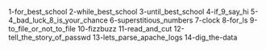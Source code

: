 1-for_best_school
2-while_best_school
3-until_best_school
4-if_9_say_hi
5-4_bad_luck_8_is_your_chance
6-superstitious_numbers
7-clock
8-for_ls
9-to_file_or_not_to_file
10-fizzbuzz
11-read_and_cut
12-tell_the_story_of_passwd
13-lets_parse_apache_logs
14-dig_the-data
